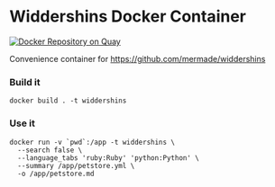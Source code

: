 # Widdershins Docker Container

[![Docker Repository on Quay](https://quay.io/repository/verygoodsecurity/widdershins-docker/status "Docker Repository on Quay")](https://quay.io/repository/verygoodsecurity/widdershins-docker)

Convenience container for https://github.com/mermade/widdershins

### Build it

`docker build . -t widdershins`

### Use it

```
docker run -v `pwd`:/app -t widdershins \
  --search false \
  --language_tabs 'ruby:Ruby' 'python:Python' \
  --summary /app/petstore.yml \
  -o /app/petstore.md
```